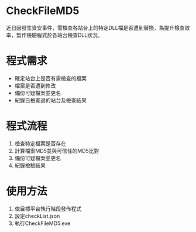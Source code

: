 ﻿# CheckFileMD5 #

近日因發生資安事件，需檢查各站台上的特定DLL檔是否遭到替換，為提升檢查效率，製作檢驗程式於各站台檢查DLL狀況。

# 程式需求

- 確定站台上是否有需檢查的檔案
- 檔案是否遭到修改
- 備份可疑檔案並更名
- 紀錄已檢查過的站台及檢查結果

# 程式流程

1. 檢查特定檔案是否存在
2. 計算檔案MD5並與可信任的MD5比對
3. 備份可疑檔案並更名
4. 紀錄檢驗結果

# 使用方法

1. 依目標平台執行階段發佈程式
2. 設定checkList.json
3. 執行CheckFileMD5.exe